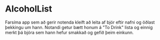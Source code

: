 AlcoholList
===========
Farsíma app sem að gerir notenda kleift að leita af bjór eftir nafni og öðlast þekkingu um hann.
Notandi getur bætt honum á "To Drink" lista og einnig merkt þá bjóra sem hann hefur smakkað og gefið þeim einkunn.
